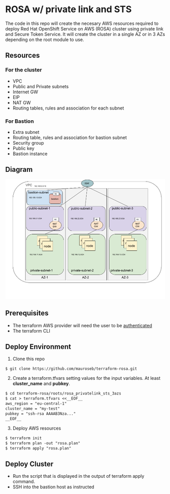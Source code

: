 # ROSA w/ private link and STS

The code in this repo will create the necesary AWS resources required to deploy Red Hat OpenShift Service on AWS (ROSA) cluster using private link and Secure Token Service.
It will create the cluster in a single AZ or in 3 AZs depending on the root module to use.

## Resources

### For the cluster

 * VPC
 * Public and Private subnets
 * Internet GW
 * EIP
 * NAT GW
 * Routing tables, rules and association for each subnet

### For Bastion

 * Extra subnet
 * Routing table, rules and association for bastion subnet
 * Security group
 * Public key
 * Bastion instance

## Diagram

![Quick Drawing](./images/quick-drawing.png)



## Prerequisites

 * The terraform AWS provider will need the user to be [authenticated](https://registry.terraform.io/providers/hashicorp/aws/latest/docs#authentication-and-configuration)
 * The terraform CLI

## Deploy Environment

1. Clone this repo
```
$ git clone https://github.com/mauroseb/terraform-rosa.git
```
2. Create a terraform.tfvars setting values for the input variables. At least __cluster_name__ and __pubkey__.
```
$ cd terraform-rosa/roots/rosa_privatelink_sts_3azs
$ cat > terraform.tfvars <<__EOF__
aws_region = "eu-central-1"   
cluster_name = "my-test"
pubkey = "ssh-rsa AAAAB3Nza..."
__EOF__
```

3. Deploy AWS resources
```
$ terraform init
$ terraform plan -out "rosa.plan"
$ terraform apply "rosa.plan"
```


## Deploy Cluster

- Run the script that is displayed in the output of terraform apply command.
- SSH into the bastion host as instructed


